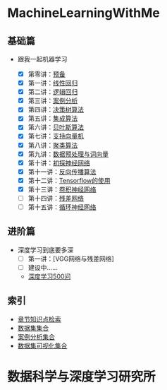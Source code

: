 # MachineLearningWithMe

## 基础篇

- 跟我一起机器学习<br>

    - [x] 第零讲：[预备](./Lecture_00)
    - [x] 第一讲：[线性回归](./Lecture_01)
    - [x] 第二讲：[逻辑回归](./Lecture_02)
    - [x] 第三讲：[案例分析](./Lecture_03)
    - [x] 第四讲：[决策树算法](./Lecture_04)
    - [x] 第五讲：[集成算法](./Lecture_05)
    - [x] 第六讲：[贝叶斯算法](./Lecture_06)
    - [x] 第七讲：[支持向量机](./Lecture_07)
    - [x] 第八讲：[聚类算法](./Lecture_08)
    - [x] 第九讲：[数据预处理与词向量](./Lecture_09)
    - [x] 第十讲：[初探神经网络](./Lecture_10)
    - [x] 第十一讲：[反向传播算法](./Lecture_11)
    - [x] 第十二讲：[Tensorflow的使用](./Lecture_12)
    - [x] 第十三讲：[卷积神经网络](./Lecture_13)
    - [ ] 第十四讲：[残差网络](./Lecture_14)
    - [ ] 第十五讲：[循环神经网络](./Lecture_15)
## 进阶篇
- 深度学习到底要多深<br>
   - [ ] 第一讲：[VGG网络与残差网络]
   - [ ] 建设中……
   
    - [深度学习500问](https://github.com/scutan90/DeepLearning-500-questions)
## 索引 
 - [章节知识点检索](./Knowledge.md)
 - [数据集集合](./DatasetUrl.md)
 - [案例分析集合](./CaseAnalyse.md)
 - [数据集可视化集合](./tools/README.md)
   
# 数据科学与深度学习研究所<br>
